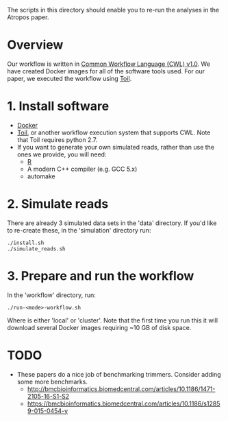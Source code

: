 The scripts in this directory should enable you to re-run the analyses in the Atropos paper.

# Overview

Our workflow is written in [Common Workflow Language (CWL) v1.0](http://www.commonwl.org/v1.0/). We have created Docker images for all of the software tools used. For our paper, we executed the workflow using [Toil](https://toil.readthedocs.io).

# 1. Install software

* [Docker](https://www.docker.com/)
* [Toil](https://toil.readthedocs.io), or another workflow execution system that supports CWL. Note that Toil requires python 2.7.
* If you want to generate your own simulated reads, rather than use the ones we provide, you will need:
    * [R](https://www.r-project.org/about.html)
    * A modern C++ compiler (e.g. GCC 5.x)
    * automake

# 2. Simulate reads

There are already 3 simulated data sets in the 'data' directory. If you'd like to re-create these, in the 'simulation' directory run:

    ./install.sh
    ./simulate_reads.sh

# 3. Prepare and run the workflow

In the 'workflow' directory, run:

    ./run-<mode>-workflow.sh

Where <mode> is either 'local' or 'cluster'. Note that the first time you run this it will download several Docker images requiring ~10 GB of disk space.

# TODO

* These papers do a nice job of benchmarking trimmers. Consider adding some more benchmarks.
    * http://bmcbioinformatics.biomedcentral.com/articles/10.1186/1471-2105-16-S1-S2
    * https://bmcbioinformatics.biomedcentral.com/articles/10.1186/s12859-015-0454-y
